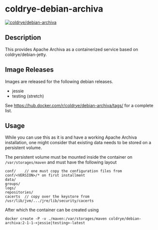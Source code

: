 # coldrye-debian-archiva

[![coldrye/debian-archiva](http://dockeri.co/image/coldrye/debian-archiva)](https://hub.docker.com/r/coldrye/debian-archiva/)


## Description

This provides Apache Archiva as a containerized service based on coldrye/debian-jetty.


## Image Releases

Images are released for the following debian releases.

- jessie
- testing (stretch)

See https://hub.docker.com/r/coldrye/debian-archiva/tags/ for a complete list.


## Usage

While you can use this as it is and have a working Apache Archiva installation, one might consider that
existing data needs to be stored on a persistent volume.

The persistent volume must be mounted inside the container on ``/var/storages/maven`` and must have the following layout

```
conf/    // one must copy the configuration files from conf/<VERSION>/* on first installment
data/
groups/
logs/
repositories/
cacerts  // copy over the keystore from /usr/lib/jvm/.../jre/lib/security/cacerts
```

After which the container can be created using

```
docker create -P -v ./maven:/var/storages/maven coldrye/debian-archiva:2-1-1-<jessie|testing>-latest
```


